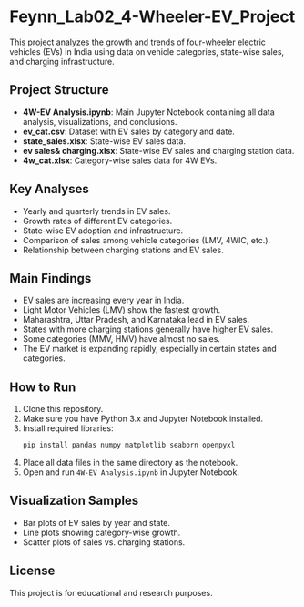 # Feynn_Lab02_4-Wheeler-EV_Project

This project analyzes the growth and trends of four-wheeler electric vehicles (EVs) in India using data on vehicle categories, state-wise sales, and charging infrastructure.

## Project Structure

- **4W-EV Analysis.ipynb**: Main Jupyter Notebook containing all data analysis, visualizations, and conclusions.
- **ev_cat.csv**: Dataset with EV sales by category and date.
- **state_sales.xlsx**: State-wise EV sales data.
- **ev sales& charging.xlsx**: State-wise EV sales and charging station data.
- **4w_cat.xlsx**: Category-wise sales data for 4W EVs.

## Key Analyses

- Yearly and quarterly trends in EV sales.
- Growth rates of different EV categories.
- State-wise EV adoption and infrastructure.
- Comparison of sales among vehicle categories (LMV, 4WIC, etc.).
- Relationship between charging stations and EV sales.

## Main Findings

- EV sales are increasing every year in India.
- Light Motor Vehicles (LMV) show the fastest growth.
- Maharashtra, Uttar Pradesh, and Karnataka lead in EV sales.
- States with more charging stations generally have higher EV sales.
- Some categories (MMV, HMV) have almost no sales.
- The EV market is expanding rapidly, especially in certain states and categories.

## How to Run

1. Clone this repository.
2. Make sure you have Python 3.x and Jupyter Notebook installed.
3. Install required libraries:
    ```bash
    pip install pandas numpy matplotlib seaborn openpyxl
    ```
4. Place all data files in the same directory as the notebook.
5. Open and run `4W-EV Analysis.ipynb` in Jupyter Notebook.

## Visualization Samples

- Bar plots of EV sales by year and state.
- Line plots showing category-wise growth.
- Scatter plots of sales vs. charging stations.

## License

This project is for educational and research purposes.
